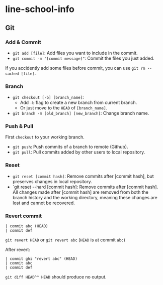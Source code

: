 # line-school-info
## Git

### Add & Commit

- `git add [file]`: Add files you want to include in the commit.
- `git commit -m "[commit message]"`: Commit the files you just added.

If you accidently add some files before commit, you can use `git rm --cached [file]`.

### Branch

- `git checkout [-b] [branch_name]`:
  - Add `-b` flag to create a new branch from current branch.
  - Or just move to the `HEAD` of `[branch_name]`.
- `git branch -m [old_branch] [new_branch]`: Change branch name.

### Push & Pull

First `checkout` to your working branch.

- `git push`: Push commits of a branch to remote (Github).
- `git pull`: Pull commits added by other users to local repository.

### Reset

- `git reset [commit hash]`: Remove commits after [commit hash], but preserves changes in local repository.
- `git reset --hard [commit hash]: Remove commits after [commit hash]. All changes made after [commit hash] are removed from both the branch history and the working directory, meaning these changes are lost and cannot be recovered.

### Revert commit

```
| commit abc (HEAD)
| commit def
```

`git revert HEAD` or `git revert abc` (`HEAD` is at commit `abc`)

After revert:

```
| commit ghi "revert abc" (HEAD)
| commit abc
| commit def
```

`git diff HEAD^^ HEAD` should produce no output.
